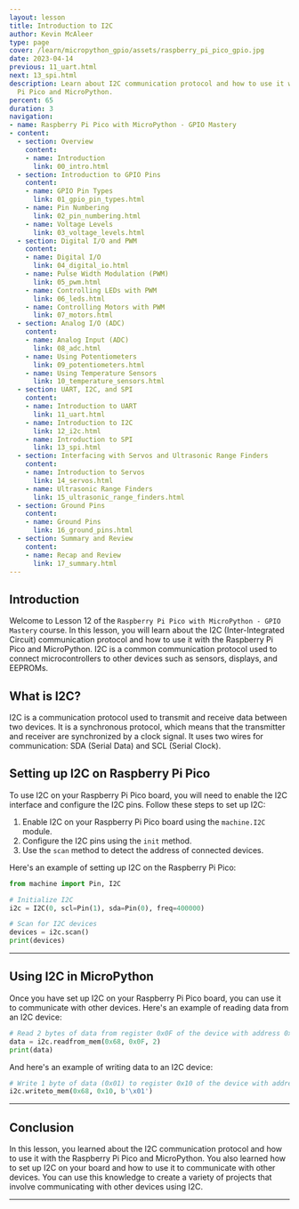 ```yaml
---
layout: lesson
title: Introduction to I2C
author: Kevin McAleer
type: page
cover: /learn/micropython_gpio/assets/raspberry_pi_pico_gpio.jpg
date: 2023-04-14
previous: 11_uart.html
next: 13_spi.html
description: Learn about I2C communication protocol and how to use it with the Raspberry
  Pi Pico and MicroPython.
percent: 65
duration: 3
navigation:
- name: Raspberry Pi Pico with MicroPython - GPIO Mastery
- content:
  - section: Overview
    content:
    - name: Introduction
      link: 00_intro.html
  - section: Introduction to GPIO Pins
    content:
    - name: GPIO Pin Types
      link: 01_gpio_pin_types.html
    - name: Pin Numbering
      link: 02_pin_numbering.html
    - name: Voltage Levels
      link: 03_voltage_levels.html
  - section: Digital I/O and PWM
    content:
    - name: Digital I/O
      link: 04_digital_io.html
    - name: Pulse Width Modulation (PWM)
      link: 05_pwm.html
    - name: Controlling LEDs with PWM
      link: 06_leds.html
    - name: Controlling Motors with PWM
      link: 07_motors.html
  - section: Analog I/O (ADC)
    content:
    - name: Analog Input (ADC)
      link: 08_adc.html
    - name: Using Potentiometers
      link: 09_potentiometers.html
    - name: Using Temperature Sensors
      link: 10_temperature_sensors.html
  - section: UART, I2C, and SPI
    content:
    - name: Introduction to UART
      link: 11_uart.html
    - name: Introduction to I2C
      link: 12_i2c.html
    - name: Introduction to SPI
      link: 13_spi.html
  - section: Interfacing with Servos and Ultrasonic Range Finders
    content:
    - name: Introduction to Servos
      link: 14_servos.html
    - name: Ultrasonic Range Finders
      link: 15_ultrasonic_range_finders.html
  - section: Ground Pins
    content:
    - name: Ground Pins
      link: 16_ground_pins.html
  - section: Summary and Review
    content:
    - name: Recap and Review
      link: 17_summary.html
---
```



## Introduction

Welcome to Lesson 12 of the `Raspberry Pi Pico with MicroPython - GPIO Mastery` course. In this lesson, you will learn about the I2C (Inter-Integrated Circuit) communication protocol and how to use it with the Raspberry Pi Pico and MicroPython. I2C is a common communication protocol used to connect microcontrollers to other devices such as sensors, displays, and EEPROMs.

## What is I2C?

I2C is a communication protocol used to transmit and receive data between two devices. It is a synchronous protocol, which means that the transmitter and receiver are synchronized by a clock signal. It uses two wires for communication: SDA (Serial Data) and SCL (Serial Clock).

## Setting up I2C on Raspberry Pi Pico

To use I2C on your Raspberry Pi Pico board, you will need to enable the I2C interface and configure the I2C pins. Follow these steps to set up I2C:

1. Enable I2C on your Raspberry Pi Pico board using the `machine.I2C` module.
2. Configure the I2C pins using the `init` method.
3. Use the `scan` method to detect the address of connected devices.

Here's an example of setting up I2C on the Raspberry Pi Pico:

```python
from machine import Pin, I2C

# Initialize I2C
i2c = I2C(0, scl=Pin(1), sda=Pin(0), freq=400000)

# Scan for I2C devices
devices = i2c.scan()
print(devices)
```

---

## Using I2C in MicroPython

Once you have set up I2C on your Raspberry Pi Pico board, you can use it to communicate with other devices. Here's an example of reading data from an I2C device:

```python
# Read 2 bytes of data from register 0x0F of the device with address 0x68
data = i2c.readfrom_mem(0x68, 0x0F, 2)
print(data)
```

And here's an example of writing data to an I2C device:

```python
# Write 1 byte of data (0x01) to register 0x10 of the device with address 0x68
i2c.writeto_mem(0x68, 0x10, b'\x01')
```

---

## Conclusion

In this lesson, you learned about the I2C communication protocol and how to use it with the Raspberry Pi Pico and MicroPython. You also learned how to set up I2C on your board and how to use it to communicate with other devices. You can use this knowledge to create a variety of projects that involve communicating with other devices using I2C.

---
